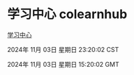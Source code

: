 # 学习中心 colearnhub
[学习中心](http://219.139.197.74:56308/colearnhub/)

2024年 11月 03日 星期日 23:20:02 CST

2024年 11月 03日 星期日 15:20:02 GMT
